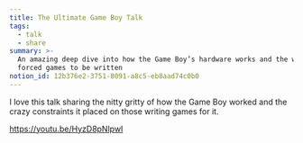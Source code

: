 ```yaml
---
title: The Ultimate Game Boy Talk
tags:
  - talk
  - share
summary: >-
  An amazing deep dive into how the Game Boy’s hardware works and the way that
  forced games to be written
notion_id: 12b376e2-3751-8091-a8c5-eb8aad74c0b0
---
```

I love this talk sharing the nitty gritty of how the Game Boy worked and the crazy constraints it placed on those writing games for it.

<https://youtu.be/HyzD8pNlpwI>
